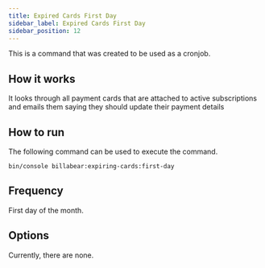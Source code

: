 ```yaml
---
title: Expired Cards First Day
sidebar_label: Expired Cards First Day
sidebar_position: 12
---
```

This is a command that was created to be used as a cronjob. 


## How it works

It looks through all payment cards that are attached to active subscriptions and emails them saying they should update their payment details

## How to run

The following command can be used to execute the command.

`bin/console billabear:expiring-cards:first-day`

## Frequency

First day of the month.

## Options

Currently, there are none.